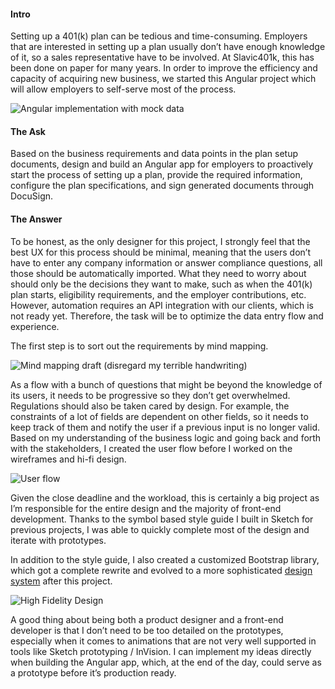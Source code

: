 #### Intro

Setting up a 401(k) plan can be tedious and time-consuming. Employers that are interested in setting up a plan usually don’t have enough knowledge of it, so a sales representative have to be involved. At Slavic401k, this has been done on paper for many years. In order to improve the efficiency and capacity of acquiring new business, we started this Angular project which will allow employers to self-serve most of the process.

![Angular implementation with mock data](./assets/img/plan-setup-contribution.gif 'Angular implementation with mock data')

#### The Ask

Based on the business requirements and data points in the plan setup documents, design and build an Angular app for employers to proactively start the process of setting up a plan, provide the required information, configure the plan specifications, and sign generated documents through DocuSign.

#### The Answer

To be honest, as the only designer for this project, I strongly feel that the best UX for this process should be minimal, meaning that the users don’t have to enter any company information or answer compliance questions, all those should be automatically imported. What they need to worry about should only be the decisions they want to make, such as when the 401(k) plan starts, eligibility requirements, and the employer contributions, etc. However, automation requires an API integration with our clients, which is not ready yet. Therefore, the task will be to optimize the data entry flow and experience.

The first step is to sort out the requirements by mind mapping.

![Mind mapping draft (disregard my terrible handwriting)](./assets/img/plan-setup-mind-map.png 'Mind mapping draft (disregard my terrible handwriting)')

As a flow with a bunch of questions that might be beyond the knowledge of its users, it needs to be progressive so they don’t get overwhelmed. Regulations should also be taken cared by design. For example, the constraints of a lot of fields are dependent on other fields, so it needs to keep track of them and notify the user if a previous input is no longer valid. Based on my understanding of the business logic and going back and forth with the stakeholders, I created the user flow before I worked on the wireframes and hi-fi design.

![User flow](./assets/img/plan-setup-user-flow.png 'User flow')

Given the close deadline and the workload, this is certainly a big project as I’m responsible for the entire design and the majority of front-end development. Thanks to the symbol based style guide I built in Sketch for previous projects, I was able to quickly complete most of the design and iterate with prototypes.

In addition to the style guide, I also created a customized Bootstrap library, which got a complete rewrite and evolved to a more sophisticated [design system](/projects/telos-design-system) after this project.

![High Fidelity Design](./assets/img/plan-setup-hi-fi-design.png 'High Fidelity Design')

A good thing about being both a product designer and a front-end developer is that I don’t need to be too detailed on the prototypes, especially when it comes to animations that are not very well supported in tools like Sketch prototyping / InVision. I can implement my ideas directly when building the Angular app, which, at the end of the day, could serve as a prototype before it’s production ready.
